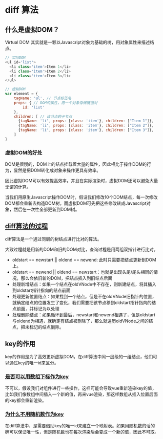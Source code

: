 # diff 算法

## 什么是虚拟DOM？
Virtual DOM 其实就是一颗以Javascript对象为基础的树，用对象属性来描述结点。
```Javascript
// 实际DOM
<ul id='list'>
  <li class='item'>Item 1</li>
  <li class='item'>Item 2</li>
  <li class='item'>Item 3</li>
</ul>

// 虚拟DOM
var element = {
    tagName: 'ul', // 节点标签名
    props: { // DOM的属性，用一个对象存储键值对
        id: 'list'
    },
    children: [ // 该节点的子节点
      {tagName: 'li', props: {class: 'item'}, children: ["Item 1"]},
      {tagName: 'li', props: {class: 'item'}, children: ["Item 2"]},
      {tagName: 'li', props: {class: 'item'}, children: ["Item 3"]},
    ]
}
```

### 虚拟DOM的好处
DOM是很慢的，DOM上的结点挂载着大量的属性，因此相比于操作DOM的行为，显然是把DOM转化成对象来操作更具有效率。

因此虚拟DOM可以有效提高效率，并且在实际渲染时，虚拟DOM还可以避免大量无谓的计算。

当我们用原生Javascript操作DOM时，假设我们修改10个DOM结点，每一次修改DOM都会重新去构造DOM树，而虚拟DOM可先把这些修改转成Javascript对象，然后在一次性全部更新到DOM树。

## [diff算法的过程](https://segmentfault.com/a/1190000020663531)
diff算法是一个通过同层的树结点进行比对的算法。

大致过程就是用新的DOM和旧的DOM对比，查询过程是用两组双指针进行比对。

- oldstart == newstart || oldend == newend: 此时只需要把结点更新到DOM上。 
- oldstart == newend || oldend == newstart：也就是出现头尾/尾头相同的情况，那么会依旧新的DOM，把结点插入到旧结点后面
- 处理新增结点：如果一个结点在oldVNode中不存在，则新建结点，将其插入到oldstart指针指向的结点前面
- 处理更新位置结点：如果找到一个结点，但是不在oldVNode旧指针的位置，就确定结点的位置发生了变化，我们需要把该节点移到oldstart指针指向的结点前面，并标记为以处理
- 处理删除结点：如果循环到最后，newstart和newend相遇了，但是oldstart与oldend为相遇，就确定有结点被删除了，那么就遍历oldVNode之间的结点，把未标记的结点删除。

## key的作用

key的作用是为了高效更新虚拟DOM，在diff算法中同一层级的一组结点，他们可以通过key的唯一id来区分。

### [是否可以用数组下标作为key](https://juejin.cn/post/6844903577215827982)

不可以，假设我们对组件进行一些操作，这样可能会导致vue重新渲染key的值，比如我们像数组中间插入一个新的值，再来vue渲染，那这样数组从插入位置后面的key都会重新渲染。


### [为什么不用随机数作为key](https://juejin.cn/post/6844904113587634184#heading-12)

在diff算法中，是需要借助key的唯一id来建立一个映射表。如果用随机数的话的确可以保证唯一性，但是随机数也在每次渲染后会变成一个新的值，因此不可取。

